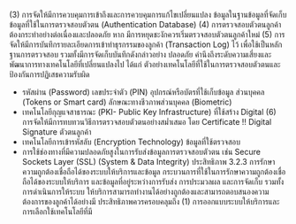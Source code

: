 (3) การจัดให้มีการควบคุมการเข้าถึงและการควบคุมการแก้ไขเปลี่ยนแปลง
ข้อมูลในฐานข้อมูลที่จัดเก็บข้อมูลที่ใช้ในการตรวจสอบตัวตน (Authentication Database)
(4) การตรวจสอบตัวตนลูกค้าต้องกระทำอย่างต่อเนื่องและปลอดภัย หาก
มีการหยุดชะงักควรเริ่มตรวจสอบตัวตนลูกค้าใหม่
(5) การจัดให้มีการบันทึกรายละเอียดการเข้าทําธุรกรรมของลูกค้า
(Transaction Log) ไว้ เพื่อใช้เป็นหลักฐานการตรวจสอบ รวมทั้งมีการจัดเก็บบันทึกดังกล่าวอย่าง
ปลอดภัย
คำนึงถึงระดับความเสี่ยงและพัฒนาการทางเทคโนโลยีที่เปลี่ยนแปลงไป
ได้แก่
ตัวอย่างเทคโนโลยีที่ใช้ในการตรวจสอบตัวตนและป้องกันการปฏิเสธความรับผิด
- รหัสผ่าน (Password) เลขประจำตัว (PIN) อุปกรณ์หรือบัตรที่ใช้เก็บข้อมูล
ส่วนบุคคล (Tokens or Smart card) ลักษณะทางชีวภาพส่วนบุคคล (Biometric)
- เทคโนโลยีกุญแจสาธารณะ (PKI- Public Key Infrastructure) ที่ใช้สร้าง Digital
(6) การจัดให้มีการทบทวนวิธีการตรวจสอบตัวตนอย่างสม่ำเสมอ โดย
Certificate !! Digital Signature
ตัวตนลูกค้า
- เทคโนโลยีการเข้ารหัสลับ (Encryption Technology) ข้อมูลที่ใช้ตรวจสอบ
- การใช้ช่องทางที่มีความปลอดภัยสูงในการรับส่งข้อมูลการตรวจสอบตัวตน
เช่น Secure Sockets Layer (SSL)
(System & Data Integrity)
ประสิทธิภาพ
3.2.3 การรักษาความถูกต้องเชื่อถือได้ของระบบให้บริการและข้อมูล
กระบวนการที่ใช้ในการรักษาความถูกต้องเชื่อถือได้ของระบบให้บริการ
และข้อมูลที่อยู่ระหว่างการรับส่ง การประมวลผล และการจัดเก็บ รวมทั้งการดำเนินการให้ระบบ
ให้บริการสามารถทํางานได้อย่างถูกต้องและสามารถตอบสนองความต้องการของลูกค้าได้อย่างมี
ประสิทธิภาพควรครอบคลุมถึง
(1) การออกแบบระบบให้บริการและการเลือกใช้เทคโนโลยีที่มี
